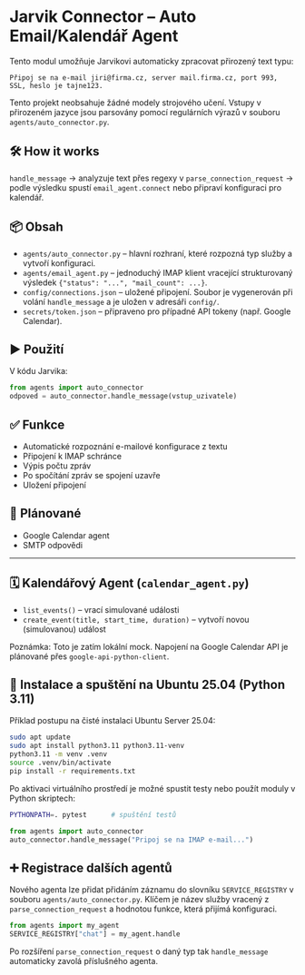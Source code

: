 
# Jarvik Connector – Auto Email/Kalendář Agent

Tento modul umožňuje Jarvikovi automaticky zpracovat přirozený text typu:

```
Připoj se na e-mail jiri@firma.cz, server mail.firma.cz, port 993, SSL, heslo je tajne123.
```

Tento projekt neobsahuje žádné modely strojového učení. Vstupy v přirozeném jazyce
jsou parsovány pomocí regulárních výrazů v souboru `agents/auto_connector.py`.

## 🛠️ How it works
`handle_message` → analyzuje text přes regexy v `parse_connection_request` →
podle výsledku spustí `email_agent.connect` nebo připraví konfiguraci pro
kalendář.

## 📦 Obsah

- `agents/auto_connector.py` – hlavní rozhraní, které rozpozná typ služby a vytvoří konfiguraci.
- `agents/email_agent.py` – jednoduchý IMAP klient vracející strukturovaný
  výsledek `{"status": "...", "mail_count": ...}`.
- `config/connections.json` – uložené připojení.
  Soubor je vygenerován při volání `handle_message` a je uložen v adresáři `config/`.
- `secrets/token.json` – připraveno pro případné API tokeny (např. Google Calendar).

## ▶️ Použití

V kódu Jarvika:

```python
from agents import auto_connector
odpoved = auto_connector.handle_message(vstup_uzivatele)
```

## ✅ Funkce

- Automatické rozpoznání e-mailové konfigurace z textu
- Připojení k IMAP schránce
- Výpis počtu zpráv
- Po spočítání zpráv se spojení uzavře
- Uložení připojení

## 📅 Plánované

- Google Calendar agent
- SMTP odpovědi

---

## 🗓️ Kalendářový Agent (`calendar_agent.py`)

- `list_events()` – vrací simulované události
- `create_event(title, start_time, duration)` – vytvoří novou (simulovanou) událost

Poznámka: Toto je zatím lokální mock. Napojení na Google Calendar API je plánované přes `google-api-python-client`.

## 🔧 Instalace a spuštění na Ubuntu 25.04 (Python 3.11)

Příklad postupu na čisté instalaci Ubuntu Server 25.04:

```bash
sudo apt update
sudo apt install python3.11 python3.11-venv
python3.11 -m venv .venv
source .venv/bin/activate
pip install -r requirements.txt
```

Po aktivaci virtuálního prostředí je možné spustit testy nebo použít moduly v
Python skriptech:

```bash
PYTHONPATH=. pytest      # spuštění testů
```

```python
from agents import auto_connector
auto_connector.handle_message("Pripoj se na IMAP e-mail...")
```

## ➕ Registrace dalších agentů

Nového agenta lze přidat přidáním záznamu do slovníku `SERVICE_REGISTRY`
v souboru `agents/auto_connector.py`. Klíčem je název služby vracený z
`parse_connection_request` a hodnotou funkce, která přijímá konfiguraci.

```python
from agents import my_agent
SERVICE_REGISTRY["chat"] = my_agent.handle
```

Po rozšíření `parse_connection_request` o daný typ tak `handle_message`
automaticky zavolá příslušného agenta.

